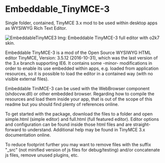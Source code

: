 # Embeddable_TinyMCE-3
Single folder, contained, TinyMCE 3.x mod to be used within desktop apps as WYSIWYG Rich Text Editor.

![EmbeddableTinyMCE3](https://user-images.githubusercontent.com/85140033/120336975-45c9cc00-c2c9-11eb-8fd3-e344faac87cb.jpg)
Img: Embeddable TinyMCE-3 full editor with o2k7 skin.

Embeddable TinyMCE-3 is a mod of the Open Source WYSIWYG HTML editor TinyMCE, Version: 3.5.12 (2016-10-31), which was the last version of the 3.x branch supporting IE6. It contains some -minor- modifications in order to enable its use embedded within apps, e.g. loaded from application resources, so it is possible to load the editor in a contained way (with no visible external files).

Embeddable TiniMCE-3 can be used with the WebBrowser component (shdocvw.dll) or other embedded browser. 
Regarding how to compile the resources and load them inside your app, that is out of the scope of this readme but you should find plenty of references online.

To get started with the package, download the files to a folder and open simple.html (simple editor) and full.html (full featured editor). Editor options and configuration can be found inside those html files and are straight-forward to understand. Additional help may be found in TinyMCE 3.x documentation online.

To reduce footprint further you may want to remove files with the suffix "_src" (not minified version of js files for debug/testing) and/or concatenate js files, remove unused plugins, etc. 
